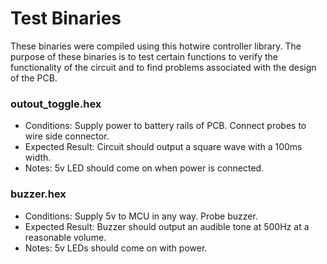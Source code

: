 # Test Binaries

These binaries were compiled using this hotwire controller library.
The purpose of these binaries is to test certain functions to verify
the functionality of the circuit and to find problems associated
with the design of the PCB.

### outout\_toggle.hex
* Conditions: Supply power to battery rails of PCB. Connect probes to wire side
connector. 
* Expected Result: Circuit should output a square wave with a 100ms width.
* Notes: 5v LED should come on when power is connected. 

### buzzer.hex
* Conditions: Supply 5v to MCU in any way. Probe buzzer.
* Expected Result: Buzzer should output an audible tone at 500Hz at a
reasonable volume. 
* Notes: 5v LEDs should come on with power. 
